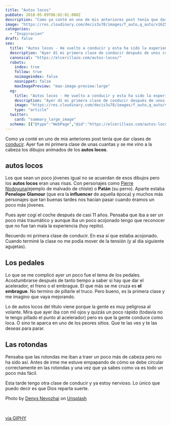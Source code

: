 ```yaml
---
title: "Autos locos"
pubDate: 2018-05-09T06:02:02.000Z
description: "Como ya conté en uno de mis anteriores post tenía que dar clases de conducir. Ayer fue mi primera clase de unas cuantas y se me vino a la cabeza los dibujos animados de los autos locos."
image: "https://res.cloudinary.com/decis3u78/images/f_auto,q_auto/v1625758076/autos-locos_cispy8_77442249/autos-locos_cispy8_77442249.jpg?_i=AA"
categories:
  - "Inspiracion"
draft: false
seo:
  title: "Autos locos - He vuelto a conducir y esta ha sido la experiencia"
  description: "Ayer dí mi primera clase de conducir después de unos cuantos años y se me vino a la cabeza los dibujos de los autos locos que veía cuando era niño. Reconozco que al principio iba un poco acojonado (era mi primer día) pero hoy espero hacerlo uno mejor. La vida te pone pruebas y a mi me pone coches mal aparcados."
  canonical: "https://elcerillazo.com/autos-locos/"
  robots:
    index: true
    follow: true
    noimageindex: false
    nosnippet: false
    maxImagePreview: "max-image-preview:large"
  og:
    title: "Autos locos - He vuelto a conducir y esta ha sido la experiencia"
    description: "Ayer dí mi primera clase de conducir después de unos cuantos años y se me vino a la cabeza los dibujos de los autos locos que veía cuando era niño. Reconozco que al principio iba un poco acojonado (era mi primer día) pero hoy espero hacerlo uno mejor. La vida te pone pruebas y a mi me pone coches mal aparcados."
    image: "https://res.cloudinary.com/decis3u78/images/f_auto,q_auto/v1625758076/autos-locos_cispy8_77442249/autos-locos_cispy8_77442249.jpg?_i=AA"
    type: "article"
  twitter:
    card: "summary_large_image"
  schema: [{"@type":"WebPage","@id":"https://elcerillazo.com/autos-locos/","url":"https://elcerillazo.com/autos-locos/","name":"Autos locos - He vuelto a conducir y esta ha sido la experiencia","isPartOf":{"@id":"https://elcerillazo.com/#website"},"primaryImageOfPage":{"@id":"https://elcerillazo.com/autos-locos/#primaryimage"},"image":{"@id":"https://elcerillazo.com/autos-locos/#primaryimage"},"thumbnailUrl":"https://res.cloudinary.com/decis3u78/images/f_auto,q_auto/v1625758076/autos-locos_cispy8_77442249/autos-locos_cispy8_77442249.jpg?_i=AA","datePublished":"2018-05-09T08:02:02+00:00","dateModified":"2018-05-09T08:09:06+00:00","author":{"@id":"https://elcerillazo.com/#/schema/person/368d5b496aeaf077b307f248a72abcd9"},"description":"Ayer dí mi primera clase de conducir después de unos cuantos años y se me vino a la cabeza los dibujos de los autos locos que veía cuando era niño. Reconozco que al principio iba un poco acojonado (era mi primer día) pero hoy espero hacerlo uno mejor. La vida te pone pruebas y a mi me pone coches mal aparcados.","breadcrumb":{"@id":"https://elcerillazo.com/autos-locos/#breadcrumb"},"inLanguage":"es","potentialAction":[{"@type":"ReadAction","target":["https://elcerillazo.com/autos-locos/"]}]},{"@type":"ImageObject","inLanguage":"es","@id":"https://elcerillazo.com/autos-locos/#primaryimage","url":"https://res.cloudinary.com/decis3u78/images/f_auto,q_auto/v1625758076/autos-locos_cispy8_77442249/autos-locos_cispy8_77442249.jpg?_i=AA","contentUrl":"https://res.cloudinary.com/decis3u78/images/f_auto,q_auto/v1625758076/autos-locos_cispy8_77442249/autos-locos_cispy8_77442249.jpg?_i=AA","width":1024,"height":767,"caption":"autos locos"},{"@type":"BreadcrumbList","@id":"https://elcerillazo.com/autos-locos/#breadcrumb","itemListElement":[{"@type":"ListItem","position":1,"name":"Portada","item":"https://elcerillazo.com/"},{"@type":"ListItem","position":2,"name":"Autos locos"}]},{"@type":"WebSite","@id":"https://elcerillazo.com/#website","url":"https://elcerillazo.com/","name":"El Cerillazo","description":"De pequeño hacía hogueras y jugaba con cerillas","potentialAction":[{"@type":"SearchAction","target":{"@type":"EntryPoint","urlTemplate":"https://elcerillazo.com/?s={search_term_string}"},"query-input":{"@type":"PropertyValueSpecification","valueRequired":true,"valueName":"search_term_string"}}],"inLanguage":"es"},{"@type":"Person","@id":"https://elcerillazo.com/#/schema/person/368d5b496aeaf077b307f248a72abcd9","name":"montywp","url":"https://elcerillazo.com/author/montywp/"}]
---
```


Como ya conté en uno de mis anteriores post tenía que dar clases de [conducir](https://elcerillazo.com/conducir-o-no-conducir/). Ayer fue mi primera clase de unas cuantas y se me vino a la cabeza los dibujos animados de los **autos locos**.

## autos locos

Los que sean un poco jóvenes igual no se acuerdan de esos dibujos pero los **autos locos** eran unas risas. Con personajes como [Pierre Nodoyuna](https://es.wikipedia.org/wiki/Los_autos_locos)(ejemplo de malvado de chiste) o **Patán** (su perro). Aparte estaba **Penelope Glamour** (que era la **influencer** de aquella época) y muchos más personajes que tan buenas tardes nos hacían pasar cuando éramos un poco más jóvenes.

Pues ayer cogí el coche después de casi 11 años. Pensaba que iba a ser un poco más traumático y aunque iba un poco acojonado tengo que reconocer que no fue tan mala la experiencia (hoy repito).

Recuerdo mi primera clase de conducir. En esa sí que estaba acojonado. Cuando terminé la clase no me podía mover de la tensión (y al día siguiente agujetas).

## Los pedales

Lo que se me complicó ayer un poco fue el tema de los pedales. Acostumbrarse después de tanto tiempo a saber si hay que dar el acelerador, el freno o el embrague. El que más se me cruza es **el embrague**. No termino de pillarle el truco. Pero bueno, es la primera clase y me imagino que vaya mejorando.

Lo de autos locos del título viene porque la gente es muy peligrosa al volante. Mira que ayer iba con mil ojos y quizás un poco rápido (todavía no le tengo pillado el punto al acelerador) pero es que la gente conduce como loca. O sino te aparca en uno de los peores sitios. Que te las ves y te las deseas para parar.

## Las rotondas

Pensaba que las rotondas me iban a traer un poco más de cabeza pero no ha sido así. Antes de irme me estuve empapando de cómo se debe circular correctamente en las rotondas y una vez que ya sabes como va es todo un poco más fácil.

Esta tarde tengo otra clase de conducir y ya estoy nervioso. Lo único que puedo decir es que Dios reparta suerte.

Photo by [Denys Nevozhai](https://unsplash.com/photos/7nrsVjvALnA?utm_source=unsplash&utm_medium=referral&utm_content=creditCopyText) on [Unsplash](https://unsplash.com/search/photos/car?utm_source=unsplash&utm_medium=referral&utm_content=creditCopyText)

   

[via GIPHY](https://giphy.com/gifs/lipstick-television-Xu6MJvhkfhEju)